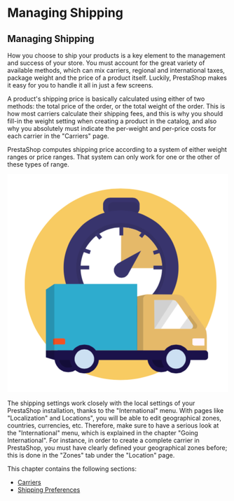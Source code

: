 # Managing Shipping

## Managing Shipping <a href="#managingshipping-managingshipping" id="managingshipping-managingshipping"></a>

How you choose to ship your products is a key element to the management and success of your store. You must account for the great variety of available methods, which can mix carriers, regional and international taxes, package weight and the price of a product itself. Luckily, PrestaShop makes it easy for you to handle it all in just a few screens.

A product's shipping price is basically calculated using either of two methods: the total price of the order, or the total weight of the order. This is how most carriers calculate their shipping fees, and this is why you should fill-in the weight setting when creating a product in the catalog, and also why you absolutely must indicate the per-weight and per-price costs for each carrier in the "Carriers" page.

PrestaShop computes shipping price according to a system of either weight ranges or price ranges. That system can only work for one or the other of these types of range.

![](<../../../.gitbook/assets/51839913 (4) (4).png>)

The shipping settings work closely with the local settings of your PrestaShop installation, thanks to the "International" menu. With pages like "Localization" and Locations", you will be able to edit geographical zones, countries, currencies, etc. Therefore, make sure to have a serious look at the "International" menu, which is explained in the chapter "Going International". For instance, in order to create a complete carrier in PrestaShop, you must have clearly defined your geographical zones before; this is done in the "Zones" tab under the "Location" page.

This chapter contains the following sections:

* [Carriers](carriers.md)
* [Shipping Preferences](shipping-preferences.md)
